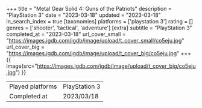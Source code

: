 +++
title = "Metal Gear Solid 4: Guns of the Patriots"
description = "PlayStation 3"
date = "2023-03-18"
updated = "2023-03-18"
in_search_index = true
[taxonomies]
platforms = ['playstation 3']
rating = []
genres = ['shooter', 'tactical', 'adventure']
[extra]
subtitle = "PlayStation 3"
completed_at = "2023-03-18"
url_cover_small = "https://images.igdb.com/igdb/image/upload/t_cover_small/co5eju.jpg"
url_cover_big = "https://images.igdb.com/igdb/image/upload/t_cover_big/co5eju.jpg"
+++
{{ image(src="https://images.igdb.com/igdb/image/upload/t_cover_big/co5eju.jpg") }}

|              |            |
| ------------ | ---------- |
| Played platforms    | PlayStation 3 |
| Completed at | 2023/03/18 |

